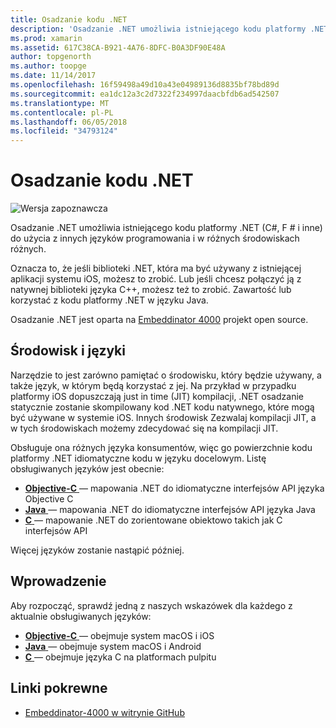 ```yaml
---
title: Osadzanie kodu .NET
description: 'Osadzanie .NET umożliwia istniejącego kodu platformy .NET (C#, F # i inne) być używane przez kod napisany w językach programowania.'
ms.prod: xamarin
ms.assetid: 617C38CA-B921-4A76-8DFC-B0A3DF90E48A
author: topgenorth
ms.author: toopge
ms.date: 11/14/2017
ms.openlocfilehash: 16f59498a49d10a43e04989136d8835bf78bd89d
ms.sourcegitcommit: ea1dc12a3c2d7322f234997daacbfdb6ad542507
ms.translationtype: MT
ms.contentlocale: pl-PL
ms.lasthandoff: 06/05/2018
ms.locfileid: "34793124"
---
```

# <a name="net-embedding"></a>Osadzanie kodu .NET

![Wersja zapoznawcza](~/media/shared/preview.png)

Osadzanie .NET umożliwia istniejącego kodu platformy .NET (C#, F # i inne) do użycia z innych języków programowania i w różnych środowiskach różnych.

Oznacza to, że jeśli biblioteki .NET, która ma być używany z istniejącej aplikacji systemu iOS, możesz to zrobić.   Lub jeśli chcesz połączyć ją z natywnej biblioteki języka C++, możesz też to zrobić.   Zawartość lub korzystać z kodu platformy .NET w języku Java.

Osadzanie .NET jest oparta na [Embeddinator 4000](https://github.com/mono/Embeddinator-4000) projekt open source.

## <a name="environments-and-languages"></a>Środowisk i języki

Narzędzie to jest zarówno pamiętać o środowisku, który będzie używany, a także język, w którym będą korzystać z jej.   Na przykład w przypadku platformy iOS dopuszczają just in time (JIT) kompilacji, .NET osadzanie statycznie zostanie skompilowany kod .NET kodu natywnego, które mogą być używane w systemie iOS.  Innych środowisk Zezwalaj kompilacji JIT, a w tych środowiskach możemy zdecydować się na kompilacji JIT.

Obsługuje ona różnych języka konsumentów, więc go powierzchnie kodu platformy .NET idiomatyczne kodu w języku docelowym.   Listę obsługiwanych języków jest obecnie:

- [**Objective-C** ](objective-c/index.md) — mapowania .NET do idiomatyczne interfejsów API języka Objective C
- [**Java** ](android/index.md) — mapowania .NET do idiomatyczne interfejsów API języka Java
- [**C** ](get-started/c.md) — mapowanie .NET do zorientowane obiektowo takich jak C interfejsów API

Więcej języków zostanie nastąpić później.

## <a name="getting-started"></a>Wprowadzenie

Aby rozpocząć, sprawdź jedną z naszych wskazówek dla każdego z aktualnie obsługiwanych języków:

- [**Objective-C** ](get-started/objective-c/index.md) — obejmuje system macOS i iOS
- [**Java** ](get-started/java/index.md) — obejmuje system macOS i Android
- [**C** ](get-started/c.md) — obejmuje języka C na platformach pulpitu

## <a name="related-links"></a>Linki pokrewne

- [Embeddinator-4000 w witrynie GitHub](https://github.com/mono/Embeddinator-4000)
